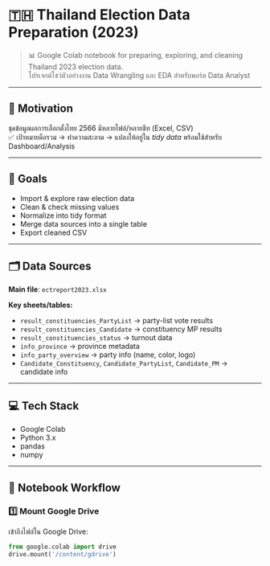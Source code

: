 # 🇹🇭 Thailand Election Data Preparation (2023)

> 📊 Google Colab notebook for preparing, exploring, and cleaning Thailand 2023 election data.  
> โปรเจกต์โชว์ตัวอย่างงาน Data Wrangling และ EDA สำหรับพอร์ต Data Analyst

---

## 📌 Motivation

ชุดข้อมูลผลการเลือกตั้งไทย 2566 มีหลายไฟล์/หลายชีท (Excel, CSV)  
✅ เป้าหมายคือรวม → ทำความสะอาด → แปลงให้อยู่ใน *tidy data* พร้อมใช้สำหรับ Dashboard/Analysis

---

## 🎯 Goals

- Import & explore raw election data
- Clean & check missing values
- Normalize into tidy format
- Merge data sources into a single table
- Export cleaned CSV

---

## 🗂️ Data Sources

**Main file**: `ectreport2023.xlsx`

**Key sheets/tables:**
- `result_constituencies_PartyList` → party-list vote results
- `result_constituencies_Candidate` → constituency MP results
- `result_constituencies_status` → turnout data
- `info_province` → province metadata
- `info_party_overview` → party info (name, color, logo)
- `Candidate_Constituency`, `Candidate_PartyList`, `Candidate_PM` → candidate info

---

## 💻 Tech Stack

- Google Colab
- Python 3.x
- pandas
- numpy

---

## 📑 Notebook Workflow

### 1️⃣ Mount Google Drive
เข้าถึงไฟล์ใน Google Drive:
```python
from google.colab import drive
drive.mount('/content/gdrive')
